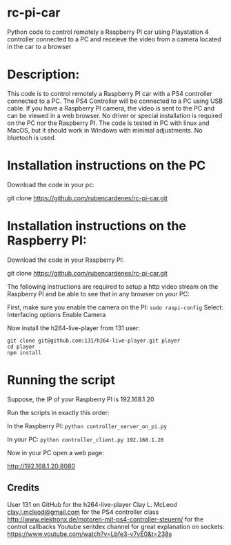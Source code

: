 # rc-pi-car
Python code to control remotely a Raspberry PI car using Playstation 4 controller connected to a PC and receieve the video from a camera located in the car to a browser

# Description:

This code is to control remotely a Raspberry PI car with a PS4 controller connected to a PC. The PS4 Controller will be connected to a PC using USB cable. If you have a Raspberry PI camera, the video is sent to the PC and can be viewed in a web browser. No driver or special installation is required on the PC nor the Raspberry PI. 
The code is tested in PC with linux and MacOS, but it should work in Windows with minimal adjustments. 
No bluetooh is used. 

# Installation instructions on the PC  

Download the code in your pc:

git clone https://github.com/rubencardenes/rc-pi-car.git

# Installation instructions on the Raspberry PI:

Download the code in your Raspberry PI:

git clone https://github.com/rubencardenes/rc-pi-car.git

The following instructions are required to setup a http video stream on the Raspberry PI and be able to see that in any browser on your PC:

First, make sure you enable the camera on the PI: 
`sudo raspi-config`
Select: Interfacing options
Enable Camera 

Now install the h264-live-player from 131 user:  

```
git clone git@github.com:131/h264-live-player.git player
cd player
npm install
```

# Running the script 

Suppose, the IP of your Raspberry PI is 192.168.1.20 

Run the scripts in exactly this order:

In the Raspberry PI:
`python controller_server_on_pi.py`

In your PC:
`python controller_client.py 192.168.1.20`

Now in your PC open a web page:

http://192.168.1.20:8080


## Credits

User 131 on GitHub for the h264-live-player
Clay L. McLeod  <clay.l.mcleod@gmail.com> for the PS4 controller class 
http://www.elektronx.de/motoren-mit-ps4-controller-steuern/ for the control callbacks
Youtube sentdex channel for great explanation on sockets: https://www.youtube.com/watch?v=Lbfe3-v7yE0&t=238s



